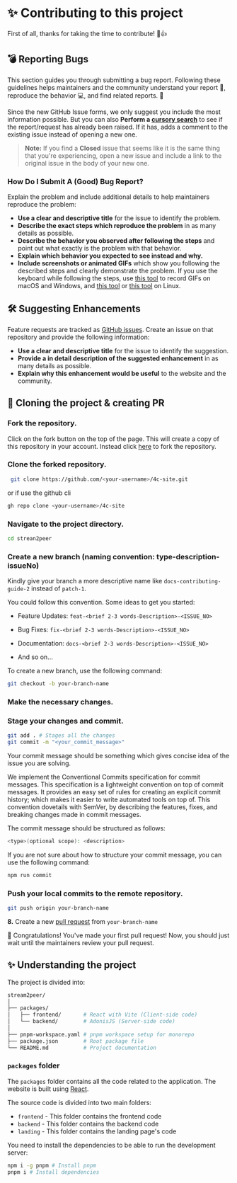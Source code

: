# ✨ Contributing to this project

First of all, thanks for taking the time to contribute! 🎉👍

## 💣 Reporting Bugs

This section guides you through submitting a bug report. Following these guidelines helps maintainers and the community understand your report 📝, reproduce the behavior 💻, and find related reports. 🔎

Since the new GitHub Issue forms, we only suggest you include the most information possible. But you can also **Perform a [cursory search](https://github.com/tobySolutions/stream2peer/issues)** to see if the report/request has already been raised. If it has, adds a comment to the existing issue instead of opening a new one.

> **Note:** If you find a **Closed** issue that seems like it is the same thing that you're experiencing, open a new issue and include a link to the original issue in the body of your new one.

### How Do I Submit A (Good) Bug Report?

Explain the problem and include additional details to help maintainers reproduce the problem:

- **Use a clear and descriptive title** for the issue to identify the problem.
- **Describe the exact steps which reproduce the problem** in as many details as possible.
- **Describe the behavior you observed after following the steps** and point out what exactly is the problem with that behavior.
- **Explain which behavior you expected to see instead and why.**
- **Include screenshots or animated GIFs** which show you following the described steps and clearly demonstrate the problem. If you use the keyboard while following the steps, use [this tool](https://www.cockos.com/licecap/) to record GIFs on macOS and Windows, and [this tool](https://github.com/colinkeenan/silentcast) or [this tool](https://gitlab.gnome.org/Archive/byzanz) on Linux.

## 🛠 Suggesting Enhancements

Feature requests are tracked as [GitHub issues](https://guides.github.com/features/issues/). Create an issue on that repository and provide the following information:

- **Use a clear and descriptive title** for the issue to identify the suggestion.
- **Provide a in detail description of the suggested enhancement** in as many details as possible.
- **Explain why this enhancement would be useful** to the website and the community.

## 📝 Cloning the project & creating PR

### Fork the repository.

Click on the fork button on the top of the page. This will create a copy of this repository in your account. Instead click [here](https://github.com/tobySolutions/stream2peer/fork) to fork the repository.

### Clone the forked repository.

```bash
 git clone https://github.com/<your-username>/4c-site.git
```

or if use the github cli

```bash
gh repo clone <your-username>/4c-site
```

### Navigate to the project directory.

```bash
cd strean2peer
```

### Create a new branch (naming convention: type-description-issueNo)

Kindly give your branch a more descriptive name like `docs-contributing-guide-2` instead of `patch-1`.

You could follow this convention. Some ideas to get you started:

- Feature Updates: `feat-<brief 2-3 words-Description>-<ISSUE_NO>`

- Bug Fixes: `fix-<brief 2-3 words-Description>-<ISSUE_NO>`

- Documentation: `docs-<brief 2-3 words-Description>-<ISSUE_NO>`

- And so on...

To create a new branch, use the following command:

```bash
git checkout -b your-branch-name
```

### Make the necessary changes.

### Stage your changes and commit.

```bash
git add . # Stages all the changes
git commit -m "<your_commit_message>"
```

Your commit message should be something which gives concise idea of the issue you are solving.

We implement the Conventional Commits specification for commit messages. This specification is a lightweight convention on top of commit messages. It provides an easy set of rules for creating an explicit commit history; which makes it easier to write automated tools on top of. This convention dovetails with SemVer, by describing the features, fixes, and breaking changes made in commit messages.

The commit message should be structured as follows:

```bash
<type>(optional scope): <description>
```

If you are not sure about how to structure your commit message, you can use the following command:

```bash
npm run commit
```

### Push your local commits to the remote repository.

```bash
git push origin your-branch-name
```

**8.** Create a new [pull request](https://help.github.com/en/github/collaborating-with-issues-and-pull-requests/creating-a-pull-request) from `your-branch-name`

🎉 Congratulations! You've made your first pull request! Now, you should just wait until the maintainers review your pull request.

## ✨ Understanding the project

The project is divided into:

```bash
stream2peer/
│
├── packages/
│   ├── frontend/       # React with Vite (Client-side code)
│   └── backend/        # AdonisJS (Server-side code)
│
├── pnpm-workspace.yaml # pnpm workspace setup for monorepo
├── package.json        # Root package file
└── README.md           # Project documentation
```


### `packages` folder

The `packages` folder contains all the code related to the application. The website is built using [React](https://react.dev/).

The source code is divided into two main folders:

- `frontend` - This folder contains the frontend code
- `backend` - This folder contains the backend code
- `landing` - This folder contains the landing page's code

You need to install the dependencies to be able to run the development server:

```bash
npm i -g pnpm # Install pnpm
pnpm i # Install dependencies
```
